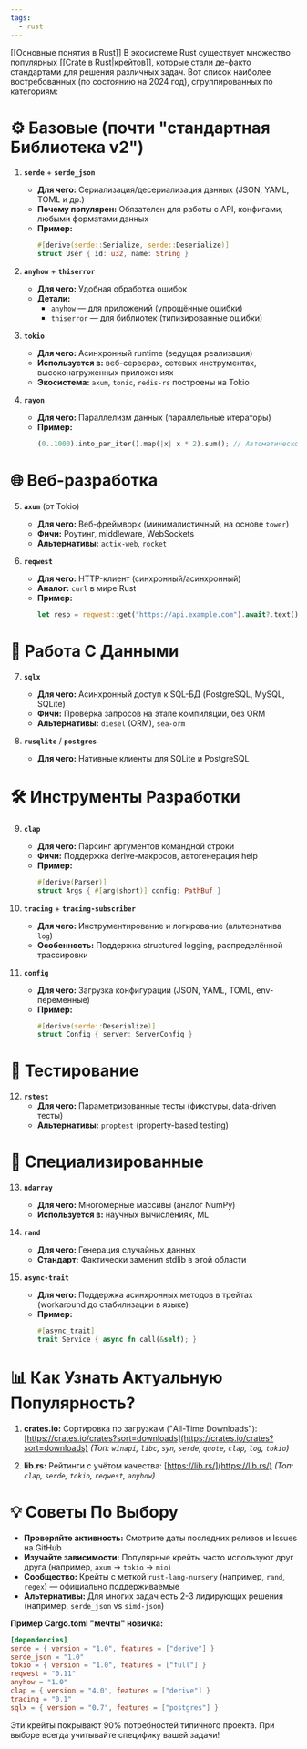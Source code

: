 ```yaml
---
tags:
  - rust
---
```

[[Основные понятия в Rust]]
В экосистеме Rust существует множество популярных [[Crate в Rust|крейтов]], которые стали де-факто стандартами для решения различных задач. Вот список наиболее востребованных (по состоянию на 2024 год), сгруппированных по категориям:

# ⚙️ Базовые (почти "стандартная Библиотека v2")
1. **`serde`** + **`serde_json`**
   - **Для чего:** Сериализация/десериализация данных (JSON, YAML, TOML и др.)
   - **Почему популярен:** Обязателен для работы с API, конфигами, любыми форматами данных
   - **Пример:**
     ```rust
     #[derive(serde::Serialize, serde::Deserialize)]
     struct User { id: u32, name: String }
     ```

2. **`anyhow`** + **`thiserror`**
   - **Для чего:** Удобная обработка ошибок
   - **Детали:**
     - `anyhow` — для приложений (упрощённые ошибки)
     - `thiserror` — для библиотек (типизированные ошибки)

3. **`tokio`**
   - **Для чего:** Асинхронный runtime (ведущая реализация)
   - **Используется в:** веб-серверах, сетевых инструментах, высоконагруженных приложениях
   - **Экосистема:** `axum`, `tonic`, `redis-rs` построены на Tokio

4. **`rayon`**
   - **Для чего:** Параллелизм данных (параллельные итераторы)
   - **Пример:**
     ```rust
     (0..1000).into_par_iter().map(|x| x * 2).sum(); // Автоматическое распараллеливание
     ```

# 🌐 Веб-разработка
5. **`axum`** (от Tokio)
   - **Для чего:** Веб-фреймворк (минималистичный, на основе `tower`)
   - **Фичи:** Роутинг, middleware, WebSockets
   - **Альтернативы:** `actix-web`, `rocket`

6. **`reqwest`**
   - **Для чего:** HTTP-клиент (синхронный/асинхронный)
   - **Аналог:** `curl` в мире Rust
   - **Пример:**
     ```rust
     let resp = reqwest::get("https://api.example.com").await?.text().await?;
     ```

# 📁 Работа С Данными
7. **`sqlx`**
   - **Для чего:** Асинхронный доступ к SQL-БД (PostgreSQL, MySQL, SQLite)
   - **Фичи:** Проверка запросов на этапе компиляции, без ORM
   - **Альтернативы:** `diesel` (ORM), `sea-orm`

8. **`rusqlite`** / **`postgres`**
   - **Для чего:** Нативные клиенты для SQLite и PostgreSQL

# 🛠️ Инструменты Разработки
9. **`clap`**
   - **Для чего:** Парсинг аргументов командной строки
   - **Фичи:** Поддержка derive-макросов, автогенерация help
   - **Пример:**
     ```rust
     #[derive(Parser)]
     struct Args { #[arg(short)] config: PathBuf }
     ```

10. **`tracing`** + **`tracing-subscriber`**
    - **Для чего:** Инструментирование и логирование (альтернатива `log`)
    - **Особенность:** Поддержка structured logging, распределённой трассировки

11. **`config`**
    - **Для чего:** Загрузка конфигурации (JSON, YAML, TOML, env-переменные)
    - **Пример:**
      ```rust
      #[derive(serde::Deserialize)]
      struct Config { server: ServerConfig }
      ```

# 🧪 Тестирование
12. **`rstest`**
    - **Для чего:** Параметризованные тесты (фикстуры, data-driven тесты)
    - **Альтернативы:** `proptest` (property-based testing)

# 🧮 Специализированные
13. **`ndarray`**
    - **Для чего:** Многомерные массивы (аналог NumPy)
    - **Используется в:** научных вычислениях, ML

14. **`rand`**
    - **Для чего:** Генерация случайных данных
    - **Стандарт:** Фактически заменил stdlib в этой области

15. **`async-trait`**
    - **Для чего:** Поддержка асинхронных методов в трейтах (workaround до стабилизации в языке)
    - **Пример:**
      ```rust
      #[async_trait]
      trait Service { async fn call(&self); }
      ```

# 📊 Как Узнать Актуальную Популярность?
1. **crates.io:** Сортировка по загрузкам ("All-Time Downloads"):
   [https://crates.io/crates?sort=downloads](https://crates.io/crates?sort=downloads)
   *(Топ: `winapi`, `libc`, `syn`, `serde`, `quote`, `clap`, `log`, `tokio`)*

2. **lib.rs:** Рейтинги с учётом качества:
   [https://lib.rs/](https://lib.rs/)
   *(Топ: `clap`, `serde`, `tokio`, `reqwest`, `anyhow`)*

# 💡 Советы По Выбору
- **Проверяйте активность:** Смотрите даты последних релизов и Issues на GitHub
- **Изучайте зависимости:** Популярные крейты часто используют друг друга (например, `axum` → `tokio` → `mio`)
- **Сообщество:** Крейты с меткой `rust-lang-nursery` (например, `rand`, `regex`) — официально поддерживаемые
- **Альтернативы:** Для многих задач есть 2-3 лидирующих решения (например, `serde_json` vs `simd-json`)

**Пример Cargo.toml "мечты" новичка:**
```toml
[dependencies]
serde = { version = "1.0", features = ["derive"] } 
serde_json = "1.0"
tokio = { version = "1.0", features = ["full"] } 
reqwest = "0.11"
anyhow = "1.0"
clap = { version = "4.0", features = ["derive"] } 
tracing = "0.1"
sqlx = { version = "0.7", features = ["postgres"] }
```

Эти крейты покрывают 90% потребностей типичного проекта. При выборе всегда учитывайте специфику вашей задачи!